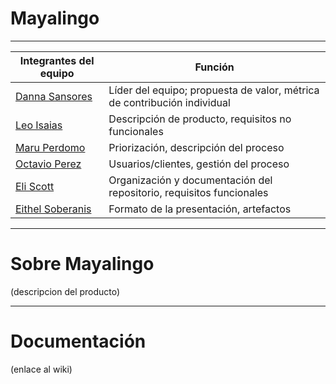# Mayalingo
---

| Integrantes del equipo | Función |
|------------------------|---------|
|[Danna Sansores](https://github.com/dannasansores) | Líder del equipo; propuesta de valor, métrica de contribución individual |
|[Leo Isaias](https://github.com/lime07) | Descripción de producto, requisitos no funcionales |
|[Maru Perdomo](https://github.com/marunui) | Priorización, descripción del proceso |
|[Octavio Perez](https://github.com/octavpg) | Usuarios/clientes, gestión del proceso |
|[Eli Scott](https://github.com/melismau) | Organización y documentación del repositorio, requisitos funcionales |
|[Eithel Soberanis](https://github.com/eithelsoberanis-coder) | Formato de la presentación, artefactos |

---
# Sobre Mayalingo
(descripcion del producto)

---
# Documentación
(enlace al wiki)
